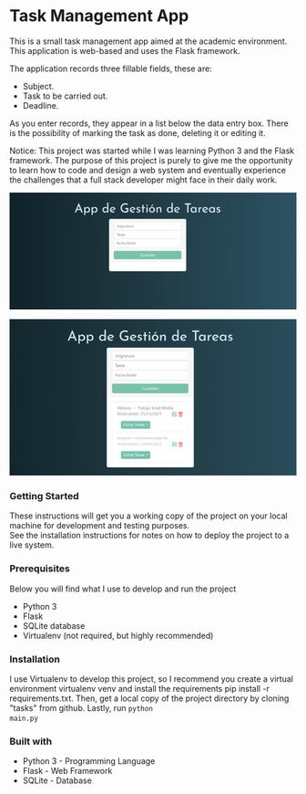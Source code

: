 
# Task Management App

This is a small task management app aimed at the academic environment. This application is web-based and uses the Flask framework.

The application records three fillable fields, these are:
- Subject.
- Task to be carried out.
- Deadline.

As you enter records, they appear in a list below the data entry box.
There is the possibility of marking the task as done, deleting it or editing it.

Notice: This project was started while I was learning Python 3 and the Flask framework. The purpose of this project is purely to give me the opportunity to learn how to code and design a web system and eventually experience the challenges that a full stack developer might face in their daily work.

![Image1][img1]

![Image2][img2]

[img1]: /static/img/tareas.png
[img2]: /static/img/tareas2.png

### Getting Started
These instructions will get you a working copy of the project on your local machine for development and testing purposes.<br> 
See the installation instructions for notes on how to deploy the project to a live system.

### Prerequisites
Below you will find what I use to develop and run the project

- Python 3
- Flask
- SQLite database
- Virtualenv (not required, but highly recommended)

### Installation
I use Virtualenv to develop this project, so I recommend you create a virtual environment virtualenv venv and install the requirements pip install -r requirements.txt. Then, get a local copy of the project directory by cloning "tasks" from github.
Lastly, run <code>python main.py</code>

### Built with
- Python 3 - Programming Language
- Flask - Web Framework
- SQLite - Database
